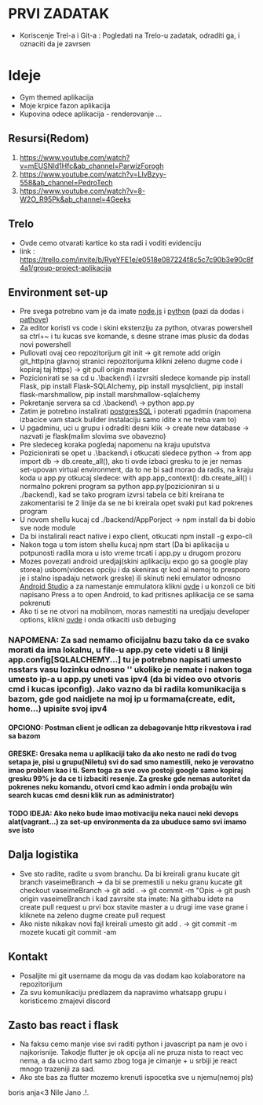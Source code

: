 # PRVI ZADATAK
- Koriscenje Trel-a i Git-a : Pogledati na Trelo-u zadatak, odraditi ga, i oznaciti da je zavrsen

# Ideje
- Gym themed aplikacija
- Moje krpice fazon aplikacija
- Kupovina odece aplikacija - renderovanje 
...

## Resursi(Redom)
1. https://www.youtube.com/watch?v=mEUSNId1Hfc&ab_channel=ParwizForogh
2. https://www.youtube.com/watch?v=LlvBzyy-558&ab_channel=PedroTech
3. https://www.youtube.com/watch?v=8-W2O_R95Pk&ab_channel=4Geeks

## Trelo
- Ovde cemo otvarati kartice ko sta radi i voditi evidenciju
- link : https://trello.com/invite/b/RyeYFE1e/e0518e087224f8c5c7c90b3e90c8f4a1/group-project-aplikacija

## Environment set-up
- Pre svega potrebno vam je da imate [node.js](https://nodejs.org/en/download/) i [python](https://www.python.org/downloads/) (pazi da dodas i [pathove](https://www.configserverfirewall.com/windows-10/add-python-to-path-windows-10/))
- Za editor koristi vs code i skini ekstenziju za python, otvaras powershell sa ctrl+~ i tu kucas sve komande, s desne strane imas plusic da dodas novi powershell
- Pullovati ovaj ceo repozitorijum git init -> git remote add origin git_http(na glavnoj stranici repozitorijuma klikni zeleno dugme code i kopiraj taj https) -> git pull origin master
- Pozicionirati se sa cd u .\backend\ i izvrsiti sledece komande pip install Flask, pip install Flask-SQLAlchemy, pip install mysqlclient, pip install flask-marshmallow, pip install marshmallow-sqlalchemy
- Pokretanje servera sa cd .\backend\ -> python app.py
- Zatim je potrebno instalirati [postgresSQL](https://www.postgresql.org/download/) i poterati pgadmin (napomena izbacice vam stack builder instalaciju samo idite x ne treba vam to)
- U pgadminu, uci u grupu i odraditi desni klik -> create new database -> nazvati je flask(malim slovima sve obavezno)
- Pre sledeceg koraka pogledaj napomenu na kraju uputstva
- Pozicionirati se opet u .\backend\ i otkucati sledece python -> from app import db -> db.create_all(), ako ti ovde izbaci gresku to je jer nemas set-upovan virtual environment, da to ne bi sad morao da radis, na kraju koda u app.py otkucaj sledece: 
with app.app_context():
    db.create_all()
i normalno pokreni program sa python app.py(pozicioniran si u ./backend), kad se tako program izvrsi tabela ce biti kreirana te zakomentarisi te 2 linije da se ne bi kreirala opet svaki put kad pokrenes program
- U novom shellu kucaj cd ./backend/AppPorject -> npm install da bi dobio sve node module
- Da bi instalirali react native i expo client, otkucati npm install -g expo-cli
- Nakon toga u tom istom shellu kucaj npm start (Da bi aplikacija u potpunosti radila mora u isto vreme trcati i app.py u drugom prozoru
- Mozes povezati android uredjaj(skini aplikaciju expo go sa google play storea) usbom(videces opciju i da skeniras qr kod al nemoj to presporo je i stalno ispadaju network greske) ili skinuti neki emulator odnosno [Android Studio](https://www.google.com/search?q=android+studio&oq=android+studi&aqs=chrome.0.35i39j69i57j0i512l3j69i60j69i61l2.1606j0j7&sourceid=chrome&ie=UTF-8) a za namestanje emmulatora klikni [ovde](https://www.youtube.com/watch?v=x_lvdLil0Fk&ab_channel=Sarthak%27sTricks) i u konzoli ce biti napisano Press a to open Android, to kad pritisnes aplikacija ce se sama pokrenuti
- Ako ti se ne otvori na mobilnom, moras namestiti na uredjaju developer options, klikni [ovde](https://developer.android.com/studio/debug/dev-options) i onda otkaciti usb debuging
### NAPOMENA: Za sad nemamo oficijalnu bazu tako da ce svako morati da ima lokalnu, u file-u app.py cete videti u 8 liniji app.config[SQLALCHEMY...] tu je potrebno napisati umesto nsstars vasu lozinku odnosno '' ukoliko je nemate i nakon toga umesto ip-a u app.py uneti vas ipv4 (da bi video ovo otvoris cmd i kucas ipconfig). Jako vazno da bi radila komunikacija s bazom, gde god naidjete na moj ip u formama(create, edit, home...) upisite svoj ipv4
#### OPCIONO: Postman client je odlican za debagovanje http rikvestova i rad sa bazom
#### GRESKE: Gresaka nema u aplikaciji tako da ako nesto ne radi do tvog setapa je, pisi u grupu(Niletu) svi do sad smo namestili, neko je verovatno imao problem kao i ti. Sem toga za sve ovo postoji google samo kopiraj gresku 99% je da ce ti izbaciti resenje. Za greske gde nemas autoritet da pokrenes neku komandu, otvori cmd kao admin i onda probaj(u win search kucas cmd desni klik run as administrator)
#### TODO IDEJA: Ako neko bude imao motivaciju neka nauci neki devops alat(vagrant...) za set-up environmenta da za ubuduce samo svi imamo sve isto

## Dalja logistika
- Sve sto radite, radite u svom branchu. Da bi kreirali granu kucate git branch vaseimeBranch -> da bi se premestili u neku granu kucate git checkout vaseimeBranch -> git add . -> git commit -m "Opis -> git push origin vaseimeBranch i kad zavrsite sta imate: Na githabu idete na create pull request u prvi box stavite master a u drugi ime vase grane i kliknete na zeleno dugme create pull request
- Ako niste nikakav novi fajl kreirali umesto git add . -> git commit -m mozete kucati git commit -am 
## Kontakt
- Posaljite mi git username da mogu da vas dodam kao kolaboratore na repozitorijum
- Za svu komunikaciju predlazem da napravimo whatsapp grupu i koristicemo zmajevi discord

## Zasto bas react i flask
- Na faksu cemo manje vise svi raditi python i javascript pa nam je ovo i najkorisnije. Takodje flutter je ok opcija ali ne pruza nista to react vec nema, a da ucimo dart samo zbog toga je cimanje + u srbiji je react mnogo trazeniji za sad.
- Ako ste bas za flutter mozemo krenuti ispocetka sve u njemu(nemoj pls)

boris
anja<3
Nile
Jano .!.